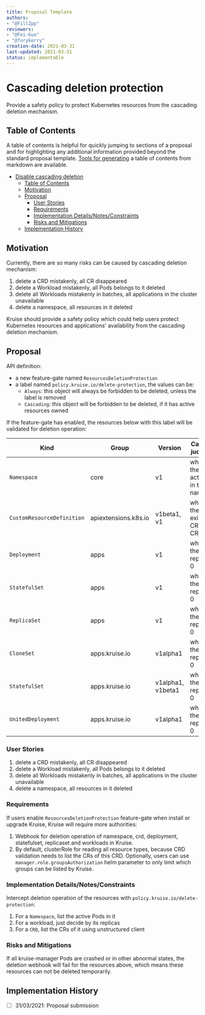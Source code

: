 ```yaml
---
title: Proposal Template
authors:
- "@FillZpp"
reviewers:
- "@Fei-Guo"
- "@furykerry"
creation-date: 2021-03-31
last-updated: 2021-03-31
status: implementable
---
```


# Cascading deletion protection

Provide a safety policy to protect Kubernetes resources from the cascading deletion mechanism.

## Table of Contents

A table of contents is helpful for quickly jumping to sections of a proposal and for highlighting
any additional information provided beyond the standard proposal template.
[Tools for generating](https://github.com/ekalinin/github-markdown-toc) a table of contents from markdown are available.

- [Disable cascading deletion](#disable-cascading-deletion)
  - [Table of Contents](#table-of-contents)
  - [Motivation](#motivation)
  - [Proposal](#proposal)
    - [User Stories](#user-stories)
    - [Requirements](#requirements)
    - [Implementation Details/Notes/Constraints](#implementation-detailsnotesconstraints)
    - [Risks and Mitigations](#risks-and-mitigations)
  - [Implementation History](#implementation-history)

## Motivation

Currently, there are so many risks can be caused by cascading deletion mechanism:

1. delete a CRD mistakenly, all CR disappeared
2. delete a Workload mistakenly, all Pods belongs to it deleted
3. delete all Workloads mistakenly in batches, all applications in the cluster unavailable
4. delete a namespace, all resources in it deleted

Kruise should provide a safety policy which could help users protect Kubernetes resources and
applications' availability from the cascading deletion mechanism.

## Proposal

API definition:

- a new feature-gate named `ResourcesDeletionProtection`
- a label named `policy.kruise.io/delete-protection`, the values can be:
  - `Always`: this object will always be forbidden to be deleted, unless the label is removed
  - `Cascading`: this object will be forbidden to be deleted, if it has active resources owned

If the feature-gate has enabled, the resources below with this label will be validated for deletion operation:

| Kind                        | Group                  | Version            | Cascading judgement                                |
| --------------------------- | ---------------------- | ------------------ | ----------------------------------------------------
| `Namespace`                 | core                   | v1                 | whether there is active Pods in this namespace     |
| `CustomResourceDefinition`  | apiextensions.k8s.io   | v1beta1, v1        | whether there is existing CRs of this CRD          |
| `Deployment`                | apps                   | v1                 | whether the replicas is 0                          |
| `StatefulSet`               | apps                   | v1                 | whether the replicas is 0                          |
| `ReplicaSet`                | apps                   | v1                 | whether the replicas is 0                          |
| `CloneSet`                  | apps.kruise.io         | v1alpha1           | whether the replicas is 0                          |
| `StatefulSet`               | apps.kruise.io         | v1alpha1, v1beta1  | whether the replicas is 0                          |
| `UnitedDeployment`          | apps.kruise.io         | v1alpha1           | whether the replicas is 0                          |

### User Stories

1. delete a CRD mistakenly, all CR disappeared
2. delete a Workload mistakenly, all Pods belongs to it deleted
3. delete all Workloads mistakenly in batches, all applications in the cluster unavailable
4. delete a namespace, all resources in it deleted

### Requirements

If users enable `ResourcesDeletionProtection` feature-gate when install or upgrade Kruise,
Kruise will require more authorities:

1. Webhook for deletion operation of namespace, crd, deployment, statefulset, replicaset and workloads in Kruise.
2. By default, clusterRole for reading all resource types, because CRD validation needs to list the CRs of this CRD.
   Optionally, users can use `manager.role.groupsAuthorization` helm parameter to only limit which groups can be listed by Kruise.

### Implementation Details/Notes/Constraints

Intercept deletion operation of the resources with `policy.kruise.io/delete-protection`:

1. For a `Namespace`, list the active Pods in it
2. For a workload, just decide by its replicas
3. For a `CRD`, list the CRs of it using unstructured client

### Risks and Mitigations

If all kruise-manager Pods are crashed or in other abnormal states, the deletion webhook will fail for the resources above,
which means these resources can not be deleted temporarily.

## Implementation History

- [ ] 31/03/2021: Proposal submission
